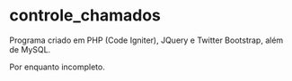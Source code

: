 controle_chamados
=================
Programa criado em PHP (Code Igniter), JQuery e Twitter Bootstrap, além de MySQL. 

Por enquanto incompleto.
